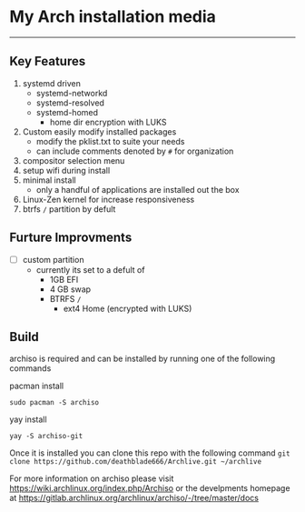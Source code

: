 # My Arch installation media
-----------------------------------------------------------------------------

## Key Features

1. systemd driven
    - systemd-networkd
    - systemd-resolved
    - systemd-homed
      - home dir encryption with LUKS
2. Custom easily modify installed packages
    - modify the pklist.txt to suite your needs
    - can include comments denoted by ``#`` for organization
3. compositor selection menu
4. setup wifi during install
5. minimal install
    - only a handful of applications are installed out the box
6. Linux-Zen kernel for increase responsiveness
7. btrfs ``/`` partition by defult


## Furture Improvments
- [ ] custom partition
    - currently its set to a defult of 
      - 1GB EFI
      - 4 GB swap
      - BTRFS ``/``
        - ext4 Home (encrypted with LUKS)

## Build
  archiso is required and can be installed by running one of the following commands
  
  pacman install
  
  ``` sudo pacman -S archiso ```
  
  yay install
  
  ``` yay -S archiso-git ```
  
  Once it is installed you can clone this repo with the following command
``` git clone https://github.com/deathblade666/Archlive.git ~/archlive ```

For more information on archiso please visit https://wiki.archlinux.org/index.php/Archiso or the develpments homepage at https://gitlab.archlinux.org/archlinux/archiso/-/tree/master/docs
